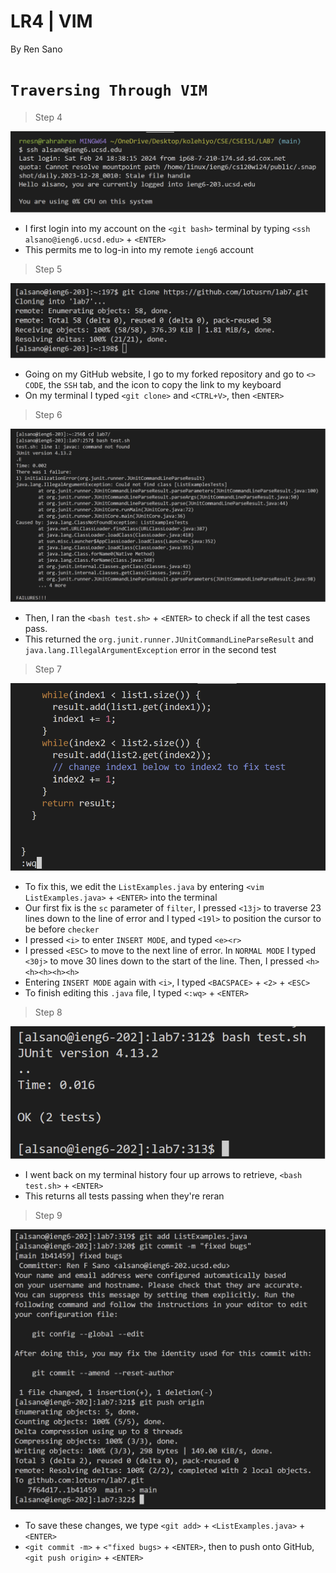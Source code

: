# **LR4 | VIM**

By Ren Sano

# `Traversing Through VIM` 

> Step 4

![Image](images/nopw_login.png)

- I first login into my account on the `<git bash>` terminal by typing `<ssh alsano@ieng6.ucsd.edu>` + `<ENTER>`
- This permits me to log-in into my remote `ieng6` account


> Step 5

![Image](images/gitclone_ssh.png)

- Going on my GitHub website, I go to my forked repository and go to `<> CODE`,
  the `SSH` tab, and the icon to copy the link to my keyboard
- On my terminal I typed `<git clone>` and `<CTRL+V>`, then `<ENTER>`


> Step 6

![Image](images/testerror.png)

- Then, I ran the `<bash test.sh>` + `<ENTER>` to check if all the test cases pass.
- This returned the `org.junit.runner.JUnitCommandLineParseResult` and `java.lang.IllegalArgumentException` error in the second test


> Step 7

![Image](images/vim.png)

- To fix this, we edit the `ListExamples.java` by entering `<vim ListExamples.java>` + `<ENTER>` into the terminal
- Our first fix is the `sc` parameter of `filter`, I pressed `<13j>` to traverse 23 lines down to the line of error and I typed `<19l>` to position the cursor to be before `checker` 
- I pressed `<i>` to enter `INSERT MODE`, and typed `<e><r>`
- I pressed `<ESC>` to move to the next line of error. In `NORMAL MODE` I typed `<30j>` to move 30 lines down to the start of the line. Then, I pressed `<h><h><h><h><h>`
- Entering `INSERT MODE` again with `<i>`, I typed `<BACSPACE>` + `<2>` + `<ESC>`
- To finish editing this `.java` file, I typed `<:wq>` + `<ENTER>`


> Step 8

![Image](images/testpass.png)

- I went back on my terminal history four up arrows to retrieve, `<bash test.sh>` + `<ENTER>`
- This returns all tests passing when they're reran


> Step 9

![Image](images/gitpush.png)

- To save these changes, we type `<git add>` + `<ListExamples.java>` + `<ENTER>`
- `<git commit -m>` + `<"fixed bugs>` + `<ENTER>`, then to push onto GitHub, `<git push origin>` + `<ENTER>`
